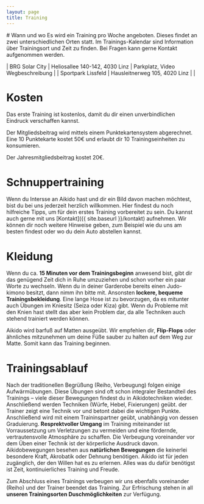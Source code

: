 ```yaml
---
layout: page
title: Training
---
```


<div class="container block" markdown="1">
# Wann und wo
Es wird ein Training pro Woche angeboten. Dieses findet an zwei unterschiedlichen Orten statt. Im Trainings-Kalendar sind Information über Trainingsort und Zeit zu finden. Bei Fragen kann gerne Kontakt aufgenommen werden.

| BRG Solar City | Heliosallee 140-142, 4030 Linz | Parkplatz, Video Wegbeschreibung |
| Sportpark Lissfeld | Hausleitnerweg 105, 4020 Linz | |

# Kosten
Das erste Training ist kostenlos, damit du dir einen unverbindlichen Eindruck verschaffen kannst.

Der Mitgliedsbeitrag wird mittels einem Punktekartensystem abgerechnet. Eine 10 Punktekarte kostet 50€ und erlaubt dir 10 Trainingseinheiten zu konsumieren.

Der Jahresmitgliedsbeitrag kostet 20€.

# Schnuppertraining

Wenn du Intersse an Aikido hast und dir ein Bild davon machen möchtest, bist du bei uns jederzeit herzlich willkommen. Hier findest du noch hilfreiche Tipps, um für dein erstes Training vorbereitet zu sein. Du kannst auch gerne mit uns [Kontakt]({{ site.baseurl }}/kontakt) aufnehmen. Wir können dir noch weitere Hinweise geben, zum Beispiel wie du uns am besten findest oder wo du dein Auto abstellen kannst.

# Kleidung

Wenn du ca. **15 Minuten vor dem Trainingsbeginn** anwesend bist, gibt dir das genügend Zeit dich in Ruhe umzuziehen und schon vorher ein paar Worte zu wechseln. Wenn du in deiner Garderobe bereits einen Judo-kimono besitzt, dann nimm ihn bitte mit. Ansonsten **lockere, bequeme Trainingsbekleidung**. Eine lange Hose ist zu bevorzugen, da es mitunter auch Übungen im Kniesitz (Seiza oder Kiza) gibt. Wenn du Probleme mit den Knien hast stellt das aber kein Problem dar, da alle Techniken auch stehend trainiert werden können.

Aikido wird barfuß auf Matten ausgeübt. Wir empfehlen dir, **Flip-Flops** oder ähnliches mitzunehmen um deine Füße sauber zu halten auf dem Weg zur Matte. Somit kann das Training beginnen.

# Trainingsablauf

Nach der traditionellen Begrüßung (Reiho, Verbeugung) folgen einige Aufwärmübungen. Diese Übungen sind oft schon integraler Bestandteil des Trainings – viele dieser Bewegungen findest du in Aikidotechniken wieder. Anschließend werden Techniken (Würfe, Hebel, Fixierungen) geübt. der Trainer zeigt eine Technik vor und betont dabei die wichtigen Punkte. Anschließend wird mit einem Traininspartner geübt, unabhängig von dessen Graduierung. **Resprektvoller Umgang** im Training miteinander ist Vorraussetzung um Verletzungen zu vermeiden und eine fördernde, vertrautensvolle Atmosphäre zu schaffen. Die Verbeugung voreinander vor dem Üben einer Technik ist der körperliche Ausdruck davon.
Aikidobewegungen besehen aus **natürlichen Bewegungen** die keinerlei besondere Kraft, Akrobatik oder Dehnung benötigen. Aikido ist für jeden zugänglich, der den Willen hat es zu erlernen. Alles was du dafür benötigst ist Zeit, kontinuierliches Training und Freude.

Zum Abschluss eines Trainings verbeugen wir uns ebenfalls voreinander (Reiho) und der Trainer beendet das Training. Zur Erfrischung stehen in all **unseren Trainingsorten Duschmöglichkeiten** zur Verfügung.
</div>